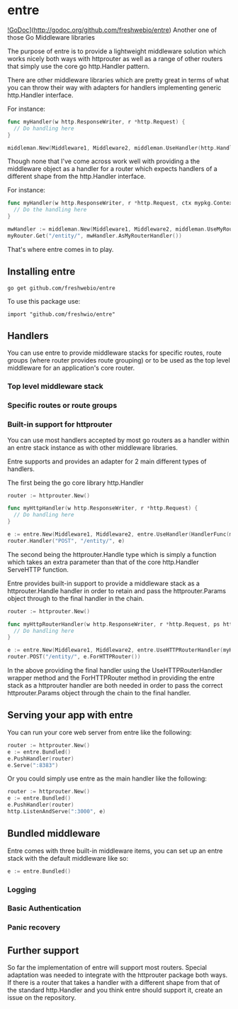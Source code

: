 # entre
[!GoDoc](https://godoc.org/github.com/freshwebio/entre?status.svg)](http://godoc.org/github.com/freshwebio/entre)
Another one of those Go Middleware libraries

The purpose of entre is to provide a lightweight middleware solution which works nicely both ways with
httprouter as well as a range of other routers that simply use the core go http.Handler pattern.

There are other middleware libraries which are pretty great in terms of what you can throw their way with adapters
for handlers implementing generic http.Handler interface.

For instance:
``` go
func myHandler(w http.ResponseWriter, r *http.Request) {
  // Do handling here
}

middleman.New(Middleware1, Middleware2, middleman.UseHandler(http.HandlerFunc(myHandler)))
```

Though none that I've come across work well with providing a the middleware object as a handler for a router which expects handlers of a different shape from the http.Handler interface.

For instance:
``` go
func myHandler(w http.ResponseWriter, r *http.Request, ctx mypkg.Context, params mypkg.Params) {
  // Do the handling here
}

mwHandler := middleman.New(Middleware1, Middleware2, middleman.UseMyRouterHandler(myHandler))
myRouter.Get("/entity/", mwHandler.AsMyRouterHandler())
```

That's where entre comes in to play.

## Installing entre
```
go get github.com/freshwebio/entre
```
To use this package use:
```
import "github.com/freshwio/entre"
```

## Handlers

You can use entre to provide middleware stacks for specific routes, route groups (where router provides route grouping) or to be used
as the top level middleware for an application's core router.

### Top level middleware stack

### Specific routes or route groups

### Built-in support for httprouter

You can use most handlers accepted by most go routers as a handler within an entre stack instance
as with other middleware libraries.

Entre supports and provides an adapter for 2 main different types of handlers.

The first being the go core library http.Handler
``` go
router := httprouter.New()

func myHttpHandler(w http.ResponseWriter, r *http.Request) {
  // Do handling here
}

e := entre.New(Middleware1, Middleware2, entre.UseHandler(HandlerFunc(myHttpHandler)))
router.Handler("POST", "/entity/", e)
```

The second being the httprouter.Handle type which is simply a function which takes an extra parameter
than that of the core http.Handler ServeHTTP function.

Entre provides built-in support to provide a middleware stack as a httprouter.Handle handler in order to
retain and pass the httprouter.Params object through to the final handler in the chain.

``` go
router := httprouter.New()

func myHttpRouterHandler(w http.ResponseWriter, r *http.Request, ps httprouter.Params) {
  // Do handling here
}

e := entre.New(Middleware1, Middleware2, entre.UseHTTPRouterHandler(myHttpRouterHandler))
router.POST("/entity/", e.ForHTTPRouter())
```

In the above providing the final handler using the UseHTTPRouterHandler wrapper method
and the ForHTTPRouter method in providing the entre stack as a httprouter handler are both needed
in order to pass the correct httprouter.Params object through the chain to the final handler.

## Serving your app with entre

You can run your core web server from entre like the following:
``` go
router := httprouter.New()
e := entre.Bundled()
e.PushHandler(router)
e.Serve(":8383")
```

Or you could simply use entre as the main handler like the following:
``` go
router := httprouter.New()
e := entre.Bundled()
e.PushHandler(router)
http.ListenAndServe(":3000", e)
```
## Bundled middleware
Entre comes with three built-in middleware items, you can set up an entre stack
with the default middleware like so:
``` go
e := entre.Bundled()
```
### Logging
### Basic Authentication
### Panic recovery
## Further support
So far the implementation of entre will support most routers.
Special adaptation was needed to integrate with the httprouter package both ways.
If there is a router that takes a handler with a different shape from that of the standard http.Handler
and you think entre should support it, create an issue on the repository.
